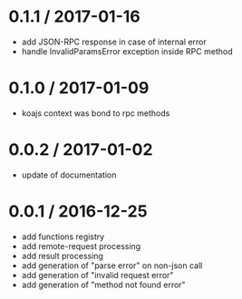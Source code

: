 0.1.1 / 2017-01-16
==================

 * add JSON-RPC response in case of internal error
 * handle InvalidParamsError exception inside RPC method


0.1.0 / 2017-01-09
==================

 * koajs context was bond to rpc methods


0.0.2 / 2017-01-02
==================

 * update of documentation

0.0.1 / 2016-12-25
==================

 * add functions registry
 * add remote-request processing
 * add result processing
 * add generation of "parse error" on non-json call
 * add generation of "invalid request error"
 * add generation of "method not found error"

